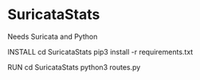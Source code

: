# SuricataStats

Needs Suricata and Python


INSTALL
cd SuricataStats
pip3 install -r requirements.txt

RUN
cd SuricataStats
python3 routes.py
